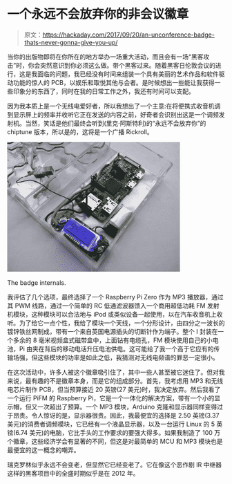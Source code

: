 # 一个永远不会放弃你的非会议徽章

> 原文：<https://hackaday.com/2017/09/20/an-unconference-badge-thats-never-gonna-give-you-up/>

当你的出版物即将在你所在的地方举办一场重大活动，而且会有一场“黑客攻击”时，你会突然意识到你必须这么做。带个黑客过来。随着黑客日伦敦会议的进行，这是我面临的问题，我已经没有时间来组装一个具有美丽的艺术作品和软件驱动功能的惊人的 PCB，以娱乐和取悦其他与会者。是时候想出一些能让我获得一些印象分的东西了，同时在我的日常工作之外，我还有时间可以支配。

因为我本质上是一个无线电爱好者，所以我想出了一个主意:在将便携式收音机调到显示屏上的频率并收听它正在发送的内容之前，好奇者会识别出这是一个调频发射机。当然，笑话是他们最终会听到(里克·阿斯特利)的“永远不会放弃你”的 chiptune 版本，所以是的，这将是一个广播 Rickroll。

[![The badge internals.](img/4bde333462804f91ef22caf13ca9ea51.png)](https://hackaday.com/wp-content/uploads/2017/09/badge-module.jpg)

The badge internals.

我评估了几个选项，最终选择了一个 Raspberry Pi Zero 作为 MP3 播放器，通过其 PWM 线路，通过一个简单的 RC 低通滤波器馈入一个商用超低功耗 FM 发射机模块，这种模块可以合法地与 iPod 或类似设备一起使用，以在汽车收音机上收听。为了给它一点个性，我给了模块一个天线，一个分形设计，由四分之一波长的镀锌铁丝网制成，带有一个来自英国电源插头的切断针作为端子。整个 I 封装在一个多余的 8 毫米视频盒式磁带盒中，上面钻有电缆孔，FM 模块使用自己的小电池，Pi 由夹在背后的移动电话升压电池供电。这可能给了我一个高于它应有的传输场强，但这些模块的功率是如此之低，我猜测对无线电频谱的罪恶一定很小。

在这次活动中，许多人被这个徽章吸引住了，其中一些人甚至被它迷住了。但对我来说，最有趣的不是徽章本身，而是它的组成部分。首先，我考虑用 MP3 和无线电芯片制作 PCB，但当预算接近 20 英镑(27 美元)时，我决定放弃。然后我看了一个运行 PiFM 的 Raspberry Pi，它是一个一体化的解决方案，带有一个小的显示帽，但又一次超出了预算。一个 MP3 模块，Arduino 克隆和显示器同样变得过于昂贵。令人惊讶的是，显示器很贵。因此，我最便宜的选择是 2.50 英镑(3.37 美元)的消费者调频模块，它已经有一个液晶显示器，以及一台运行 Linux 的 5 英镑(6.74 美元)的电脑，它比手头的工作要求的要强大得多。如果我制造了 100 万个徽章，这些经济学会有显著的不同，但这是对最简单的 MCU 和 MP3 模块也是最便宜的这一概念的嘲弄。

瑞克罗林似乎永远不会变老，但显然它已经变老了。它在像这个恶作剧 IR 中继器这样的黑客项目中的全盛时期似乎是在 2012 年。